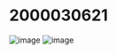 # 2000030621
![image](https://user-images.githubusercontent.com/93441964/235308877-1bdc8335-a56b-40ad-8ad0-f10cfc0aea11.png)
![image](https://user-images.githubusercontent.com/93441964/235308906-5ec3fa5e-cac0-4ec4-b889-d3f188f3c08d.png)
